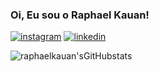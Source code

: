 ### Oi, Eu sou o Raphael Kauan!

[![instagram](https://img.shields.io/badge/Instagram-E4405F?style=for-the-badge&logo=instagram&logoColor=white)](https://www.instagram.com/fantecellerapha/)
[![linkedin](https://img.shields.io/badge/LinkedIn-0077B5?style=for-the-badge&logo=linkedin&logoColor=white)](https://www.linkedin.com/in/raphael-kauan-a62138251/)

![raphaelkauan'sGitHubstats](https://github-readme-stats.vercel.app/api?username=raphaelkauan&show_icons=true&theme=tokyonight)
